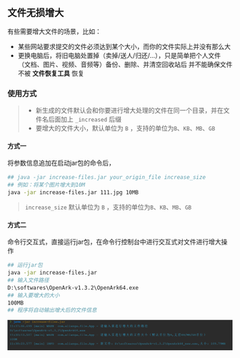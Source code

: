 ## 文件无损增大
有些需要增大文件的场景，比如：
* 某些网站要求提交的文件必须达到某个大小，而你的文件实际上并没有那么大
* 更换电脑后，将旧电脑处置掉（卖掉/送人/归还/...），只是简单把个人文件（文档、图片、视频、音频等）备份、删除、并清空回收站后
并不能确保文件不被 **文件恢复工具** 恢复

### 使用方式
> * 新生成的文件默认会和你要进行增大处理的文件在同一个目录，并在文件名后面加上 `_increased` 后缀
> * 要增大的文件大小，默认单位为 `B` ，支持的单位为`B`、`KB`、`MB`、`GB`
#### 方式一
将参数信息追加在启动jar包的命令后，
```bash
## java -jar increase-files.jar your_origin_file increase_size
## 例如：将某个图片增大到10M
java -jar increase-files.jar 111.jpg 10MB

```
> `increase_size` 默认单位为 `B` ，支持的单位为`B`、`KB`、`MB`、`GB`

#### 方式二
命令行交互式，直接运行jar包，在命令行控制台中进行交互式对文件进行增大操作
```bash
## 运行jar包
java -jar increase-files.jar
## 输入文件路径
D:\softwares\OpenArk-v1.3.2\OpenArk64.exe
## 输入要增大的大小
100MB
## 程序将自动输出增大后的文件信息

```

![image-20231223114020528](assets/image-20231223114020528.png)
